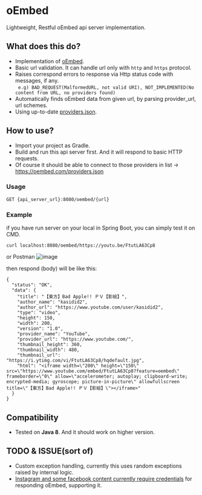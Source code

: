 # oEmbed
Lightweight, Restful oEmbed api server implementation.

## What does this do?
- Implementation of [oEmbed](https://oembed.com/).
- Basic url validation. It can handle url only with `http` and `https` protocol.
- Raises correspond errors to response via Http status code with messages, if any. \
` e.g) BAD_REQUEST(MalformedURL, not valid URI), NOT_IMPLEMENTED(No content from URL, no providers found)`
- Automatically finds oEmbed data from given url, by parsing provider_url, url schemes.
- Using up-to-date [providers.json](https://oembed.com/providers.json).

## How to use?
- Import your project as Gradle.
- Build and run this api server first. And it will respond to basic HTTP requests.
- Of course it should be able to connect to those providers in list -> https://oembed.com/providers.json

### Usage
```
GET {api_server_url}:8080/oembed/{url}
```

### Example
if you have run server on your local in Spring Boot, you can simply test it on CMD.
```
curl localhost:8080/oembed/https://youtu.be/FtutLA63Cp8
```

or Postman
![image](https://user-images.githubusercontent.com/93891414/181448587-a1fbe099-31e9-4455-8493-99d9bb4828e0.png)

then respond (body) will be like this:
```
{
  "status": "OK",
  "data": {
    "title": "【東方】Bad Apple!! ＰＶ【影絵】",
    "author_name": "kasidid2",
    "author_url": "https://www.youtube.com/user/kasidid2",
    "type": "video",
    "height": 150,
    "width": 200,
    "version": "1.0",
    "provider_name": "YouTube",
    "provider_url": "https://www.youtube.com/",
    "thumbnail_height": 360,
    "thumbnail_width": 480,
    "thumbnail_url": "https://i.ytimg.com/vi/FtutLA63Cp8/hqdefault.jpg",
    "html": "<iframe width=\"200\" height=\"150\" src=\"https://www.youtube.com/embed/FtutLA63Cp8?feature=oembed\" frameborder=\"0\" allow=\"accelerometer; autoplay; clipboard-write; encrypted-media; gyroscope; picture-in-picture\" allowfullscreen title=\"【東方】Bad Apple!! ＰＶ【影絵】\"></iframe>"
  }
}
```

## Compatibility
- Tested on <b>Java 8</b>. And it should work on higher version.

## TODO & ISSUE(sort of)
- Custom exception handling, currently this uses random exceptions raised by internal logic.
- [Instagram and some facebook content currently require credentials](https://developers.facebook.com/docs/instagram/oembed/) for responding oEmbed, supporting it.
